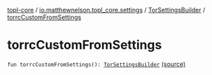 [topl-core](../../index.md) / [io.matthewnelson.topl_core.settings](../index.md) / [TorSettingsBuilder](index.md) / [torrcCustomFromSettings](./torrc-custom-from-settings.md)

# torrcCustomFromSettings

`fun torrcCustomFromSettings(): `[`TorSettingsBuilder`](index.md) [(source)](https://github.com/05nelsonm/TorOnionProxyLibrary-Android/blob/master/topl-core/src/main/java/io/matthewnelson/topl_core/settings/TorSettingsBuilder.kt#L659)